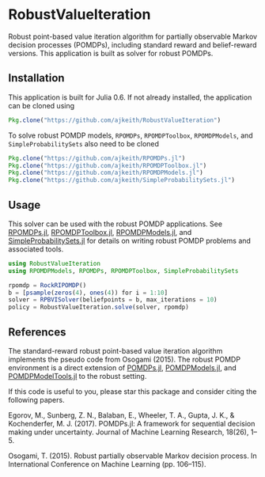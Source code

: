 # RobustValueIteration
Robust point-based value iteration algorithm for partially observable Markov decision processes (POMDPs), including standard reward and belief-reward versions. This application is built as solver for robust POMDPs. 

## Installation
This application is built for Julia 0.6. If not already installed, the application can be cloned using

```julia
Pkg.clone("https://github.com/ajkeith/RobustValueIteration")
```

To solve robust POMDP models, `RPOMDPs`, `RPOMDPToolbox`, `RPOMDPModels`, and `SimpleProbabilitySets` also need to be cloned

```julia
Pkg.clone("https://github.com/ajkeith/RPOMDPs.jl")
Pkg.clone("https://github.com/ajkeith/RPOMDPToolbox.jl")
Pkg.clone("https://github.com/ajkeith/RPOMDPModels.jl")
Pkg.clone("https://github.com/ajkeith/SimpleProbabilitySets.jl")
```

## Usage

This solver can be used with the robust POMDP applications. See [RPOMDPs.jl](https://github.com/ajkeith/RPOMDPs.jl), [RPOMDPToolbox.jl](https://github.com/ajkeith/RPOMDPToolbox.jl), [RPOMDPModels.jl](https://github.com/ajkeith/RPOMDPModels.jl), and [SimpleProbabilitySets.jl](https://github.com/ajkeith/SimpleProbabilitySets.jl) for details on writing robust POMDP problems and associated tools. 

```julia
using RobustValueIteration
using RPOMDPModels, RPOMDPs, RPOMDPToolbox, SimpleProbabilitySets

rpomdp = RockRIPOMDP()
b = [psample(zeros(4), ones(4)) for i = 1:10]
solver = RPBVISolver(beliefpoints = b, max_iterations = 10)
policy = RobustValueIteration.solve(solver, rpomdp)
```

## References
The standard-reward robust point-based value iteration algorithm implements the pseudo code from Osogami (2015). The robust POMDP environment is a direct extension of [POMDPs.jl](https://github.com/JuliaPOMDP/POMDPs.jl), [POMDPModels.jl](https://github.com/JuliaPOMDP/POMDPModels.jl), and [POMDPModelTools.jl](https://github.com/JuliaPOMDP/POMDPModelTools.jl) to the robust setting. 

If this code is useful to you, please star this package and consider citing the following papers.

Egorov, M., Sunberg, Z. N., Balaban, E., Wheeler, T. A., Gupta, J. K., & Kochenderfer, M. J. (2017). POMDPs.jl: A framework for sequential decision making under uncertainty. Journal of Machine Learning Research, 18(26), 1–5.

Osogami, T. (2015). Robust partially observable Markov decision process. In International Conference on Machine Learning (pp. 106–115).

